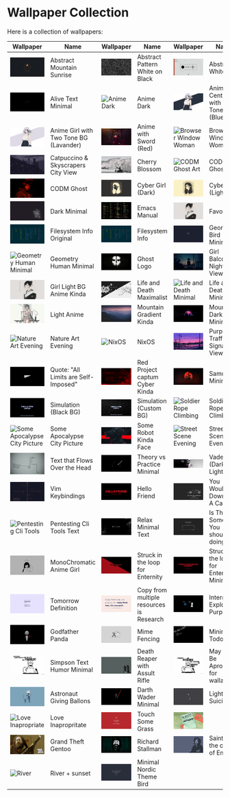 # Wallpaper Collection

Here is a collection of wallpapers:

| Wallpaper | Name | Wallpaper | Name | Wallpaper | Name |
|-----------|------|-----------|------|-----------|------|
| ![Abstract Mountain Sunrise](./abstract/abstract_moutain_sunrise.jpg) | Abstract Mountain Sunrise | ![Abstract Pattern White on Black](./abstract/abstract_pattern_white_on_black.png) | Abstract Pattern White on Black | ![Abstract White](./abstract/abstract_white.png) | Abstract White |
| ![Alive Text Minimal](./quotes_and_text/alive_text_minimal.png) | Alive Text Minimal | ![Anime Dark](anime/anime_dark.png) | Anime Dark | ![Anime Girl Center with 2 Tone BG (Blue)](anime/anime_girl_center_with_2_tone_bg_blue.png) | Anime Girl Center with 2 Tone BG (Blue) |
| ![Anime Girl with Two Tone BG (Lavander)](anime/anime_girl_with_two_tone_bg_lavander.png) | Anime Girl with Two Tone BG (Lavander) | ![Anime with Sword (Red)](anime/anime_with_sword_red.png) | Anime with Sword (Red) | ![Browser Window Woman](anime/browser_window_woman.png) | Browser Window Woman |
| ![Catpuccino & Skyscrapers City View](./city/catpuccin_skeyscrapers_city_view.png) | Catpuccino & Skyscrapers City View | ![Cherry Blossom](./nature/cherryblossom.jpg) | Cherry Blossom | ![CODM Ghost Art](./miminal/codm_ghost_art.png) | CODM Ghost Art |
| ![CODM Ghost](./miminal/codm_ghost.png) | CODM Ghost | ![Cyber Girl (Dark)](anime/cyber-girl-dark.png) | Cyber Girl (Dark) | ![Cyber Girl (Light)](anime/cyber-girl-light.png) | Cyber Girl (Light) |
| ![Dark Minimal](./miminal/dark_minimal.png) | Dark Minimal | ![Emacs Manual](./quotes_and_text/emacs_manual.png) | Emacs Manual | ![Favorite](anime/fav.png) | Favorite |
| ![Filesystem Info Original](./quotes_and_text/fs_info_original.png) | Filesystem Info Original | ![Filesystem Info](./quotes_and_text/fs_info.png) | Filesystem Info | ![Geometry Bird Minimal](./miminal/geometry_bird_minimal.png) | Geometry Bird Minimal |
| ![Geometry Human Minimal](./miminal/geometry_human_minimal.png) | Geometry Human Minimal | ![Ghost Logo](./miminal/ghostLogo.png) | Ghost Logo | ![Girl Balcony Night View](anime/girl_balcony_night_view.png) | Girl Balcony Night View |
| ![Girl Light BG Anime Kinda](anime/girl_light_bg_anime_kidna.png) | Girl Light BG Anime Kinda | ![Life and Death Maximalist](./unnamed_catgory/life_and_death_maximalist.png) | Life and Death Maximalist | ![Life and Death Minimal](./miminal/life_death_Minimaml.png) | Life and Death Minimal |
| ![Light Anime](./anime/light_anime.png) | Light Anime | ![Mountain Gradient Kinda](./nature/moutian_gradient_kinda.png) | Mountain Gradient Kinda | ![Mountain Dark Minimal](./miminal/moutniai_dark_minimal.jpg) | Mountain Dark Minimal |
| ![Nature Art Evening](./nature/nature_art_evening.png) | Nature Art Evening | ![NixOS](./miminal/nixos.png) | NixOS | ![Purple Traffic Signal View](./unnamed_catgory/purple_traffic_signal_view.jpg) | Purple Traffic Signal View |
| ![Quote: "All Limits are Self-Imposed"](./quotes_and_text/quote_all_limits_are_self_imposed.png) | Quote: "All Limits are Self-Imposed" | ![Red Project captum Cyber Kinda](./unnamed_catgory/red_project_captum_cyber_kidna.png) | Red Project captum Cyber Kinda | ![Samurai Minimal](./miminal/samurai_minimal.jpg) | Samurai Minimal |
| ![Simulation (Black BG)](./quotes_and_text/simulation_black_bg.png) | Simulation (Black BG) | ![Simulation (Custom BG)](./quotes_and_text/simulation_custom_bg.png) | Simulation (Custom BG) | ![Soldier Rope Climbing](./unnamed_catgory/soldier_rope_climbing.png) | Soldier Rope Climbing |
| ![Some Apocalypse City Picture](./unnamed_catgory/some_apocolype_city_picture.png) | Some Apocalypse City Picture | ![Some Robot Kinda Face](./unnamed_catgory/some_robot_kinda_face.png) | Some Robot Kinda Face | ![Street Scene Evening](./nature/stree_scence_evening.png) | Street Scene Evening |
| ![Text that Flows Over the Head](./quotes_and_text/text_that_flow_over_the_head.png) | Text that Flows Over the Head | ![Theory vs Practice Minimal](./miminal/theory_vs_practice_minimal.png) | Theory vs Practice Minimal | ![Vader (Dark & Light)](./unnamed_catgory/vader_dark_light.jpg) | Vader (Dark & Light) |
| ![Vim Keybindings](./quotes_and_text/vim_keybindings.png) | Vim Keybindings |![Hello Friend](./quotes_and_text/hello_friend.png) | Hello Friend | ![You Wouldn't Download A CAR](./quotes_and_text/you_wouldn't_downlaod_a_car.png) | You Would't Download A Car |
|![Pentesting Cli Tools](./quotes_and_text/pentesting_cli_tools_startup_text.png)|Pentesting Cli Tools Text|![Relax Minimal Text](./quotes_and_text/relax_minimal_text.jpg)|Relax Minimal Text|![Is There Something You should be doing Minimal Text](./quotes_and_text/is_there_something_you_should_be_doing_text_minimal.jpg)| Is There Something You should be doing|
|![MonoChromatic Gir](./anime/monochromatic_anime_girl.jpg)|MonoChromatic Anime Girl|![Struck in the loop for Enternity](./quotes_and_text/struck_in_the_loop_for_eternity.png)|Struck in the loop for Enternity|![Struck in the loop minimal](./quotes_and_text/struck_in_the_loop_minimal.png)|Struck in the loop for Enternity Minimal
|![Tomorrow Definition](./quotes_and_text/tomorrow_meaning_minimal.png)|Tomorrow Definition|![It's Research](./quotes_and_text/copy_from_another_quote_minimal.png)|Copy from multiple resources is Research|![Internet Explorer Purpous](./quotes_and_text/internet_explorer_purpose.png)|Internet Explorer Purpous|
|![Godfather Panada](./miminal/godfather_panda.png)|Godfather Panda|![Mime Fencing](./miminal/mime_fencing.png)|Mime Fencing|![Minimalist Todo](./miminal/minimalist_todo.png)|Minimalist Todo|![Censorship](./quotes_and_text/wrost_part_of_cencorship.png)|Censorship|
|![Simpson Text Humor Minimal](./quotes_and_text/simpson_text_humor_minimal.png)|Simpson Text Humor Minimal|![Death Reaper with Assult Rifle](./miminal/death_reaper_with_assult_rifel.png)|Death Reaper with Assult Rifle|![May Not Be Aproprite for a wallpaper](./quotes_and_text/may_not_be_aproprite.png)|May Not Be Aproprite for wallapper|
|![Astronaut giving ballons](./miminal/astronaut_giving_baloons.png)|Astronaut Giving Ballons|![Darth Wader minimal](./miminal/darth_wader_minimal.png)|Darth Wader Minimal|![Light Bulb Suicide](./miminal/light_bulb_suicide.png)|Light Bulb Suicide|
|![Love Inapropriate](quotes_and_text/love_inapropriate.png)|Love Inapropritate|![Touch Some Grass](quotes_and_text/touch_some_grass.png)|Touch Some Grass|![Patrick Todo](quotes_and_text/patrik_todo_list.png)
|![Richard Stallman](stallman_richard_stallman/stallman_grand_theft_gentoo.png)|Grand Theft Gentoo|![Stallman matrix](stallman_richard_stallman/stallman_matrix_background.png)|Richard Stallman|![Saint in church of Emacs](stallman_richard_stallman/stallman_saint.png)|Saint in the church of Emacs|
|![River](nature/river_flowing_from_mountains.png)| River + sunset|![Bird](abstract/nordic_theme_brid.png)| Minimal Nordic Theme Bird|